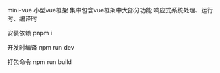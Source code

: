 mini-vue
小型vue框架 集中包含vue框架中大部分功能 响应式系统处理、运行时、编译时

安装依赖
pnpm i

开发时编译
npm run dev

打包命令
npm run build